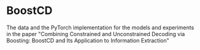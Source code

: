 # BoostCD
The data and the PyTorch implementation for the models and experiments in the paper "Combining Constrained and Unconstrained Decoding via Boosting: BoostCD and Its Application to Information Extraction"
